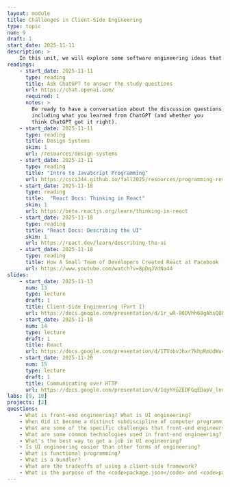 ```yaml
---
layout: module
title: Challenges in Client-Side Engineering
type: topic
num: 9
draft: 1
start_date: 2025-11-11
description: > 
    In this unit, we will explore some software engineering ideas that are specific to client-side engineering. To do this, we're going to learn some HTML, CSS, JavaScript, and React concepts <em>as a means of learning</em> various client-side software engineering principles
readings:
    - start_date: 2025-11-11
      type: reading
      title: Ask ChatGPT to answer the study questions
      url: https://chat.openai.com/
      required: 1
      notes: >
        Be ready to have a conversation about the discussion questions, 
        including what you learned from ChatGPT (and whether you 
        think ChatGPT got it right).
    - start_date: 2025-11-11
      type: reading
      title: Design Systems
      skim: 1
      url: /resources/design-systems
    - start_date: 2025-11-11
      type: reading
      title: "Intro to JavaScript Programming"
      url: https://csci344.github.io/fall2025/resources/programming-review
    - start_date: 2025-11-18
      type: reading
      title:  "React Docs: Thinking in React"
      skim: 1
      url: https://beta.reactjs.org/learn/thinking-in-react
    - start_date: 2025-11-18
      type: reading
      title: "React Docs: Describing the UI"
      skim: 1
      url: https://react.dev/learn/describing-the-ui
    - start_date: 2025-11-18
      type: reading
      title: How A Small Team of Developers Created React at Facebook (video)
      url: https://www.youtube.com/watch?v=8pDqJVdNa44
slides:
    - start_date: 2025-11-13
      num: 13
      type: lecture
      draft: 1
      title: Client-Side Engineering (Part I)
      url: https://docs.google.com/presentation/d/1r_wR-80DVhh68gAhsQOBjmmTvWJSHbkf/edit?usp=sharing&ouid=113376576186080604800&rtpof=true&sd=true
    - start_date: 2025-11-18
      num: 14
      type: lecture
      draft: 1
      title: React
      url: https://docs.google.com/presentation/d/1TVobvJhxr7khpRmUdWu4MWPGvvOssP4l/edit?usp=sharing&ouid=113376576186080604800&rtpof=true&sd=true
    - start_date: 2025-11-20
      num: 15
      type: lecture
      draft: 1
      title: Communicating over HTTP
      url: https://docs.google.com/presentation/d/1qyhYGZEDFGqEDapV_lnuVcNUmYNRGEo5/edit?usp=sharing&ouid=113376576186080604800&rtpof=true&sd=true
labs: [9, 10]
projects: [2]
questions:
    - What is front-end engineering? What is UI engineering?
    - When did it become a distinct subdiscipline of computer programming?
    - What are some of the specific challenges that front-end engineers must navigate?
    - What are some common technologies used in front-end engineering?
    - What's the best way to get a job in UI engineering?
    - Is UI engineering easier than other forms of engineering?
    - What is functional programming?
    - What is a bundler?
    - What are the tradeoffs of using a client-side framework?
    - What is the purpose of the <code>package.json</code> and <code>package-lock.json</code> files?
---
```

